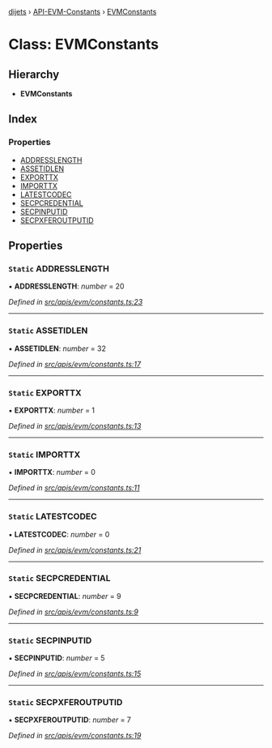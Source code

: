 [dijets](../README.md) › [API-EVM-Constants](../modules/api_evm_constants.md) › [EVMConstants](api_evm_constants.evmconstants.md)

# Class: EVMConstants

## Hierarchy

* **EVMConstants**

## Index

### Properties

* [ADDRESSLENGTH](api_evm_constants.evmconstants.md#static-addresslength)
* [ASSETIDLEN](api_evm_constants.evmconstants.md#static-assetidlen)
* [EXPORTTX](api_evm_constants.evmconstants.md#static-exporttx)
* [IMPORTTX](api_evm_constants.evmconstants.md#static-importtx)
* [LATESTCODEC](api_evm_constants.evmconstants.md#static-latestcodec)
* [SECPCREDENTIAL](api_evm_constants.evmconstants.md#static-secpcredential)
* [SECPINPUTID](api_evm_constants.evmconstants.md#static-secpinputid)
* [SECPXFEROUTPUTID](api_evm_constants.evmconstants.md#static-secpxferoutputid)

## Properties

### `Static` ADDRESSLENGTH

▪ **ADDRESSLENGTH**: *number* = 20

*Defined in [src/apis/evm/constants.ts:23](https://github.com/Dijets-Inc/dijetsjs/blob/ca67b81/src/apis/evm/constants.ts#L23)*

___

### `Static` ASSETIDLEN

▪ **ASSETIDLEN**: *number* = 32

*Defined in [src/apis/evm/constants.ts:17](https://github.com/Dijets-Inc/dijetsjs/blob/ca67b81/src/apis/evm/constants.ts#L17)*

___

### `Static` EXPORTTX

▪ **EXPORTTX**: *number* = 1

*Defined in [src/apis/evm/constants.ts:13](https://github.com/Dijets-Inc/dijetsjs/blob/ca67b81/src/apis/evm/constants.ts#L13)*

___

### `Static` IMPORTTX

▪ **IMPORTTX**: *number* = 0

*Defined in [src/apis/evm/constants.ts:11](https://github.com/Dijets-Inc/dijetsjs/blob/ca67b81/src/apis/evm/constants.ts#L11)*

___

### `Static` LATESTCODEC

▪ **LATESTCODEC**: *number* = 0

*Defined in [src/apis/evm/constants.ts:21](https://github.com/Dijets-Inc/dijetsjs/blob/ca67b81/src/apis/evm/constants.ts#L21)*

___

### `Static` SECPCREDENTIAL

▪ **SECPCREDENTIAL**: *number* = 9

*Defined in [src/apis/evm/constants.ts:9](https://github.com/Dijets-Inc/dijetsjs/blob/ca67b81/src/apis/evm/constants.ts#L9)*

___

### `Static` SECPINPUTID

▪ **SECPINPUTID**: *number* = 5

*Defined in [src/apis/evm/constants.ts:15](https://github.com/Dijets-Inc/dijetsjs/blob/ca67b81/src/apis/evm/constants.ts#L15)*

___

### `Static` SECPXFEROUTPUTID

▪ **SECPXFEROUTPUTID**: *number* = 7

*Defined in [src/apis/evm/constants.ts:19](https://github.com/Dijets-Inc/dijetsjs/blob/ca67b81/src/apis/evm/constants.ts#L19)*

